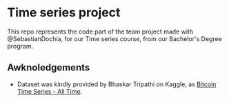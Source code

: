 # Time series project

This repo represents the code part of the team project made with @SebastianDochia,
for our Time series course, from our Bachelor's Degree program.

## Awknoledgements

* Dataset was kindly provided by Bhaskar Tripathi on Kaggle, as
[Bitcoin Time Series - All Time](https://www.kaggle.com/bhaskartripathi/bitcoin-time-series-all-time).

